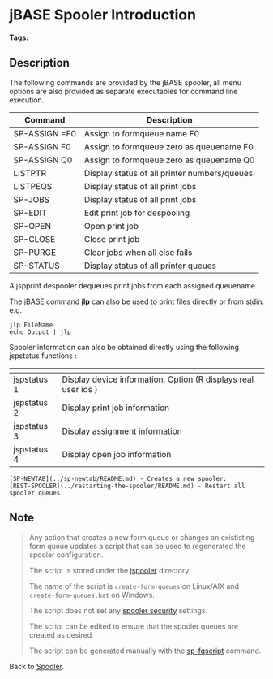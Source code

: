 # jBASE Spooler Introduction

<PageHeader />

**Tags:**
<badge text='spooler' vertical='middle' />

## Description

The following commands are provided by the jBASE spooler, all menu options are also provided as separate executables for command line execution.

| Command | Description |
| --- | --- |
| SP-ASSIGN =F0 | Assign to formqueue name F0 |
| SP-ASSIGN F0 | Assign to formqueue zero as queuename F0 |
| SP-ASSIGN Q0 | Assign to formqueue zero as queuename Q0 |
| LISTPTR | Display status of all printer numbers/queues. |
| LISTPEQS | Display status of all print jobs |
| SP-JOBS | Display status of all print jobs |
| SP-EDIT | Edit print job for despooling |
| SP-OPEN | Open print job |
| SP-CLOSE | Close print job |
| SP-PURGE | Clear jobs when all else fails |
| SP-STATUS | Display status of all printer queues |

A jspprint despooler dequeues print jobs from each assigned queuename.

The jBASE command **jlp** can also be used to print files directly or from stdin. e.g.

```
jlp FileName
echo Output | jlp
```

Spooler information can also be obtained directly using the following jspstatus functions :

|<!-- -->| <!-- --> |
| --- | --- |
| jspstatus 1 | Display device information. Option (R displays real user ids ) |
| jspstatus 2 | Display print job information |
| jspstatus 3 | Display assignment information |
| jspstatus 4 | Display open job information |


```
[SP-NEWTAB](../sp-newtab/README.md) - Creates a new spooler.
[REST-SPOOLER](../restarting-the-spooler/README.md) - Restart all spooler queues.
```

## Note

>Any action that creates a new form queue or changes an exististing form queue updates a script that can be used to regenerated the spooler configuration.
>
>The script is stored under the [jspooler](../sp-newtab/README.md) directory.
>
>The name of the script is `create-form-queues` on Linux/AIX and `create-form-queues.bat` on Windows.
>
>The script does not set any [spooler security](../sp-security/README.md) settings.
>
>The script can be edited to ensure that the spooler queues are created as desired.
>
>The script can be generated manually with the [sp-fqscript](../sp-fqscript/README.md) command.

Back to [Spooler](./../jbase-spooler).

  
<PageFooter />
